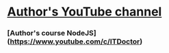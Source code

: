 
# [Author's YouTube channel](https://www.youtube.com/@ITDoctor)

### [Author's course NodeJS] (https://www.youtube.com/c/ITDoctor)


